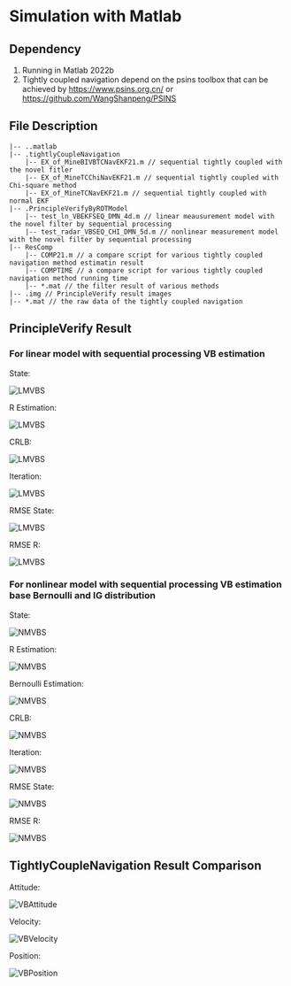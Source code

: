 # Simulation with Matlab
## Dependency
1. Running in Matlab 2022b
2. Tightly coupled navigation depend on the psins toolbox that can be achieved by https://www.psins.org.cn/ or https://github.com/WangShanpeng/PSINS

## File Description
	|-- ..matlab
	|-- .tightlyCoupleNavigation
		|-- EX_of_MineBIVBTCNavEKF21.m // sequential tightly coupled with the novel fitler
		|-- EX_of_MineTCChiNavEKF21.m // sequential tightly coupled with Chi-square method
		|-- EX_of_MineTCNavEKF21.m // sequential tightly coupled with normal EKF
	|-- .PrincipleVerifyByROTModel
		|-- test_ln_VBEKFSEQ_DMN_4d.m // linear meausurement model with the novel filter by sequential processing
		|-- test_radar_VBSEQ_CHI_DMN_5d.m // nonlinear measurement model with the novel filter by sequential processing
	|-- ResComp
		|-- COMP21.m // a compare script for various tightly coupled navigation method estimatin result
		|-- COMPTIME // a compare script for various tightly coupled navigation method running time
		|-- *.mat // the filter result of various methods 
	|-- .img // PrincipleVerify result images
	|-- *.mat // the raw data of the tightly coupled navigation

## PrincipleVerify Result
### For linear model with sequential processing VB estimation
State:

![LMVBS](./img/LMVBTRJ.jpg "State")

R Estimation:

![LMVBS](./img/LMVBREstimation.jpg "R")

CRLB:

![LMVBS](./img/LMVBCRLB.jpg "CRLB")

Iteration:

![LMVBS](./img/LMVBIteration.jpg "Iter")

RMSE State:

![LMVBS](./img/LMVBStateRMSE.jpg "RMSE State")

RMSE R:

![LMVBS](./img/LMVBMeasuremtRMSE.jpg "RMSE R")

### For nonlinear model with sequential processing VB estimation base Bernoulli and IG distribution

State:

![NMVBS](./img/NMVBTRJ.jpg "NState")

R Estimation:

![NMVBS](./img/NMVBREstimation.jpg "NR")

Bernoulli Estimation:

![NMVBS](./img/NMVBBern.jpg "NBernoulli")

CRLB:

![NMVBS](./img/NMVBCRLB.jpg "NCRLB")

Iteration:

![NMVBS](./img/NMVBIteration.jpg "NIter")

RMSE State:

![NMVBS](./img/NMVBStateRMSE.jpg "RMSE NState")

RMSE R:

![NMVBS](./img/NMVBMeasuremtRMSE.jpg "RMSE NR")

## TightlyCoupleNavigation Result Comparison
Attitude:

![VBAttitude](./img/AttiComp.jpg "Attitude")

Velocity:

![VBVelocity](./img/VelComp.jpg "Velocity")

Position:

![VBPosition](./img/PosComp.jpg "Position")